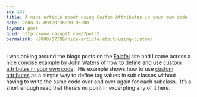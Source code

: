 ```yaml
---
id: 132
title: A nice article about using Custom Attributes in your own code
date: 2008-07-09T20:36:00-05:00
layout: post
guid: http://www.rajapet.com/?p=132
permalink: /2008/07/09/nice-article-about-using-custom/
---
```

I was poking around the blogs posts on the [Falafel](http://www.falafel.com/) site and I came across a nice concise example by [John Waters](http://blog.falafel.com/UserView,user,John.aspx) of [how to define and use custom attributes in your own code](http://blog.falafel.com/2008/04/15/CustomAttributesToTheRescue.aspx).  His example shows how to use [custom attributes](http://msdn.microsoft.com/en-us/library/aa288454(VS.71).aspx) as a simple way to define tag values in sub classes without having to write the same code over and over again for each subclass.  It’s a short enough read that there’s no point in excerpting any of it here.